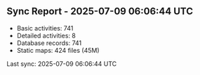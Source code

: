## Sync Report - 2025-07-09 06:06:44 UTC

- Basic activities: 741
- Detailed activities: 8
- Database records: 741
- Static maps: 424 files (45M)

Last sync: 2025-07-09 06:06:44 UTC

